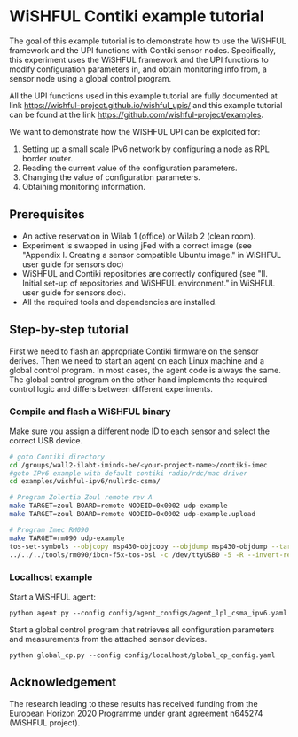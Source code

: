 # WiSHFUL Contiki example tutorial

The goal of this example tutorial is to demonstrate how to use the WiSHFUL framework and the UPI functions with Contiki sensor nodes. Specifically, this experiment uses the WiSHFUL framework and the UPI functions to modify configuration parameters in, and obtain monitoring info from, a sensor node using a global control program.

All the UPI functions used in this example tutorial are fully documented at link https://wishful-project.github.io/wishful_upis/ and this example tutorial can be found at the link https://github.com/wishful-project/examples.

We want to demonstrate how the WISHFUL UPI can be exploited for:
1. Setting up a small scale IPv6 network by configuring a node as RPL border router.
2. Reading the current value of the configuration parameters.
3. Changing the value of configuration parameters.
4. Obtaining monitoring information.

## Prerequisites
* An active reservation in Wilab 1 (office) or Wilab 2 (clean room).
* Experiment is swapped in using jFed with a correct image (see "Appendix I.	Creating a sensor compatible Ubuntu image." in WiSHFUL user guide for sensors.doc)
* WiSHFUL and Contiki repositories are correctly configured (see "II.	Initial set-up of repositories and WiSHFUL environment." in WiSHFUL user guide for sensors.doc).
* All the required tools and dependencies are installed.

## Step-by-step tutorial
First we need to flash an appropriate Contiki firmware on the sensor derives. Then we need to start an agent on each Linux machine and a global control program. In most cases, the agent code is always the same. The global control program on the other hand implements the required control logic and differs between different experiments.

### Compile and flash a WiSHFUL binary
Make sure you assign a different node ID to each sensor and select the correct USB device.
```bash
# goto Contiki directory
cd /groups/wall2-ilabt-iminds-be/<your-project-name>/contiki-imec
#goto IPv6 example with default contiki radio/rdc/mac driver
cd examples/wishful-ipv6/nullrdc-csma/

# Program Zolertia Zoul remote rev A
make TARGET=zoul BOARD=remote NODEID=0x0002 udp-example
make TARGET=zoul BOARD=remote NODEID=0x0002 udp-example.upload

# Program Imec RM090
make TARGET=rm090 udp-example
tos-set-symbols --objcopy msp430-objcopy --objdump msp430-objdump --target ihex  udp-example.rm090 udp-example.ihex node_id=1
../../../tools/rm090/ibcn-f5x-tos-bsl -c /dev/ttyUSB0 -5 -R --invert-reset --swap-reset-test -r -e -I -p udp-example.ihex
```
### Localhost example
Start a WiSHFUL agent:
```
python agent.py --config config/agent_configs/agent_lpl_csma_ipv6.yaml
```
Start a global control program that retrieves all configuration parameters and measurements from the attached sensor devices.
```
python global_cp.py --config config/localhost/global_cp_config.yaml
```

## Acknowledgement
The research leading to these results has received funding from the European
Horizon 2020 Programme under grant agreement n645274 (WiSHFUL project).
